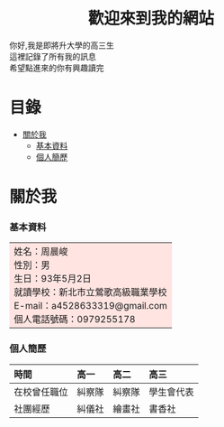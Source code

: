 # <center>歡迎來到我的網站</center>

你好,我是即將升大學的高三生<br>
這裡記錄了所有我的訊息<br>
希望點進來的你有興趣讀完<br>

# 目錄
* [關於我](#關於我)
   * [基本資料](#基本資料)
   * [個人簡歷](#個人簡歷)

# 關於我
### 基本資料
<table><tr><td bgcolor=MistyRose>
    姓名：周晨峻<br>
    性別：男<br>
    生日：93年5月2日<br>
    就讀學校：新北市立鶯歌高級職業學校<br>
    E-mail：a4528633319@gmail.com<br>
    個人電話號碼：0979255178<br>
</td></tr></table>

### 個人簡歷

| 時間      | 高一 | 高二     | 高三  |
| :---        |    :----   |         :---- |  :---- |
| 在校曾任職位      | 糾察隊       | 糾察隊   |  學生會代表 |
| 社團經歷   | 糾儀社        | 繪畫社      |  書香社 |